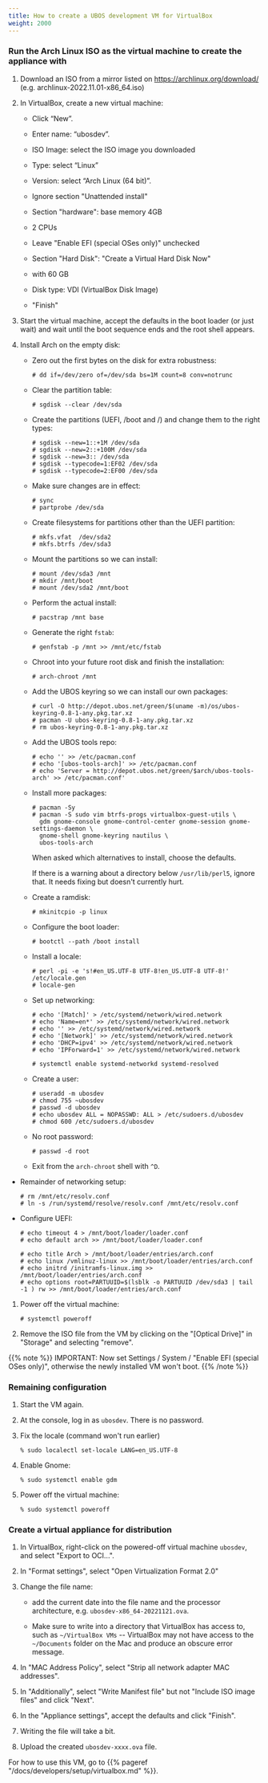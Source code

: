 ```yaml
---
title: How to create a UBOS development VM for VirtualBox
weight: 2000
---
```


### Run the Arch Linux ISO as the virtual machine to create the appliance with

1. Download an ISO from a mirror listed on https://archlinux.org/download/
   (e.g. archlinux-2022.11.01-x86_64.iso)

1. In VirtualBox, create a new virtual machine:

   * Click “New”.

   * Enter name: “ubosdev”.

   * ISO Image: select the ISO image you downloaded

   * Type: select “Linux”

   * Version: select “Arch Linux (64 bit)”.

   * Ignore section "Unattended install"

   * Section "hardware": base memory 4GB

   * 2 CPUs

   * Leave "Enable EFI (special OSes only)" unchecked

   * Section "Hard Disk": "Create a Virtual Hard Disk Now"

   * with 60 GB

   * Disk type: VDI (VirtualBox Disk Image)

   * "Finish"

1. Start the virtual machine, accept the defaults in the boot loader (or just wait)
   and wait until the boot sequence ends and the root shell appears.

1. Install Arch on the empty disk:

   * Zero out the first bytes on the disk for extra robustness:

     ```
     # dd if=/dev/zero of=/dev/sda bs=1M count=8 conv=notrunc
     ```

   * Clear the partition table:

     ```
     # sgdisk --clear /dev/sda
     ```

   * Create the partitions (UEFI, /boot and /) and change them to the right types:

     ```
     # sgdisk --new=1::+1M /dev/sda
     # sgdisk --new=2::+100M /dev/sda
     # sgdisk --new=3:: /dev/sda
     # sgdisk --typecode=1:EF02 /dev/sda
     # sgdisk --typecode=2:EF00 /dev/sda
     ```

   * Make sure changes are in effect:

     ```
     # sync
     # partprobe /dev/sda
     ```

   * Create filesystems for partitions other than the UEFI partition:

     ```
     # mkfs.vfat  /dev/sda2
     # mkfs.btrfs /dev/sda3
     ```

   * Mount the partitions so we can install:

     ```
     # mount /dev/sda3 /mnt
     # mkdir /mnt/boot
     # mount /dev/sda2 /mnt/boot
     ```

   * Perform the actual install:

     ```
     # pacstrap /mnt base
     ```

   * Generate the right `fstab`:

     ```
     # genfstab -p /mnt >> /mnt/etc/fstab
     ```

   * Chroot into your future root disk and finish the installation:

     ```
     # arch-chroot /mnt
     ```

   * Add the UBOS keyring so we can install our own packages:

     ```
     # curl -O http://depot.ubos.net/green/$(uname -m)/os/ubos-keyring-0.8-1-any.pkg.tar.xz
     # pacman -U ubos-keyring-0.8-1-any.pkg.tar.xz
     # rm ubos-keyring-0.8-1-any.pkg.tar.xz
     ```

    * Add the UBOS tools repo:

      ```
      # echo '' >> /etc/pacman.conf
      # echo '[ubos-tools-arch]' >> /etc/pacman.conf
      # echo 'Server = http://depot.ubos.net/green/$arch/ubos-tools-arch' >> /etc/pacman.conf'
      ```

    * Install more packages:

      ```
      # pacman -Sy
      # pacman -S sudo vim btrfs-progs virtualbox-guest-utils \
        gdm gnome-console gnome-control-center gnome-session gnome-settings-daemon \
        gnome-shell gnome-keyring nautilus \
        ubos-tools-arch
      ```

      When asked which alternatives to install, choose the defaults.

      If there is a warning about a directory below `/usr/lib/perl5`, ignore that.
      It needs fixing but doesn't currently hurt.

    * Create a ramdisk:

      ```
      # mkinitcpio -p linux
      ```

    * Configure the boot loader:

      ```
      # bootctl --path /boot install
      ```

    * Install a locale:

      ```
      # perl -pi -e 's!#en_US.UTF-8 UTF-8!en_US.UTF-8 UTF-8!' /etc/locale.gen
      # locale-gen
      ```

    * Set up networking:

      ```
      # echo '[Match]' > /etc/systemd/network/wired.network
      # echo 'Name=en*' >> /etc/systemd/network/wired.network
      # echo '' >> /etc/systemd/network/wired.network
      # echo '[Network]' >> /etc/systemd/network/wired.network
      # echo 'DHCP=ipv4' >> /etc/systemd/network/wired.network
      # echo 'IPForward=1' >> /etc/systemd/network/wired.network

      # systemctl enable systemd-networkd systemd-resolved
      ```

    * Create a user:

      ```
      # useradd -m ubosdev
      # chmod 755 ~ubosdev
      # passwd -d ubosdev
      # echo ubosdev ALL = NOPASSWD: ALL > /etc/sudoers.d/ubosdev
      # chmod 600 /etc/sudoers.d/ubosdev
      ```

    * No root password:

      ```
      # passwd -d root
      ```

    * Exit from the `arch-chroot` shell with `^D`.

  * Remainder of networking setup:

    ```
    # rm /mnt/etc/resolv.conf
    # ln -s /run/systemd/resolve/resolv.conf /mnt/etc/resolv.conf
    ```

  * Configure UEFI:

    ```
    # echo timeout 4 > /mnt/boot/loader/loader.conf
    # echo default arch >> /mnt/boot/loader/loader.conf

    # echo title Arch > /mnt/boot/loader/entries/arch.conf
    # echo linux /vmlinuz-linux >> /mnt/boot/loader/entries/arch.conf
    # echo initrd /initramfs-linux.img >> /mnt/boot/loader/entries/arch.conf
    # echo options root=PARTUUID=$(lsblk -o PARTUUID /dev/sda3 | tail -1 ) rw >> /mnt/boot/loader/entries/arch.conf
    ```

1. Power off the virtual machine:

   ```
   # systemctl poweroff
   ```

1. Remove the ISO file from the VM by clicking on the "[Optical Drive]" in "Storage" and
   selecting "remove".

{{% note %}}
IMPORTANT: Now set Settings / System /  "Enable EFI (special OSes only)", otherwise
the newly installed VM won't boot.
{{% /note %}}

### Remaining configuration

1. Start the VM again.

1. At the console, log in as `ubosdev`. There is no password.

1. Fix the locale (command won't run earlier)

   ```
   % sudo localectl set-locale LANG=en_US.UTF-8
   ```

1. Enable Gnome:

   ```
   % sudo systemctl enable gdm
   ```

1. Power off the virtual machine:

   ```
   % sudo systemctl poweroff
   ```

### Create a virtual appliance for distribution

1. In VirtualBox, right-click on the powered-off virtual machine `ubosdev`, and select
   "Export to OCI...".

1. In "Format settings", select "Open Virtualization Format 2.0"

1. Change the file name:

   * add the current date into the file name and the processor architecture, e.g.
     `ubosdev-x86_64-20221121.ova`.

   * Make sure to write into a directory that VirtualBox has access to, such as
     `~/VirtualBox VMs` -- VirtualBox may not have access to the `~/Documents` folder
     on the Mac and produce an obscure error message.

1. In "MAC Address Policy", select "Strip all network adapter MAC addresses".

1. In "Additionally", select "Write Manifest file" but not "Include ISO image files"
   and click "Next".

1. In the "Appliance settings", accept the defaults and click "Finish".

1. Writing the file will take a bit.

1. Upload the created `ubosdev-xxxx.ova` file.

For how to use this VM, go to {{% pageref "/docs/developers/setup/virtualbox.md" %}}.
